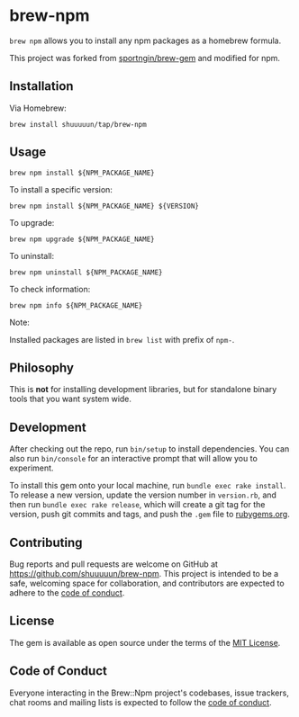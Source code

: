 # brew-npm

`brew npm` allows you to install any npm packages as a homebrew formula.

This project was forked from [sportngin/brew-gem](https://github.com/sportngin/brew-gem) and modified for npm.


## Installation

<!-- Via Rubygems:

    gem install brew-npm
    brew-npm install brew-npm -->

Via Homebrew:

    brew install shuuuuun/tap/brew-npm


## Usage

    brew npm install ${NPM_PACKAGE_NAME}

To install a specific version:

    brew npm install ${NPM_PACKAGE_NAME} ${VERSION}

To upgrade:

    brew npm upgrade ${NPM_PACKAGE_NAME}

To uninstall:

    brew npm uninstall ${NPM_PACKAGE_NAME}

To check information:

    brew npm info ${NPM_PACKAGE_NAME}

Note:

Installed packages are listed in `brew list` with prefix of `npm-`.


## Philosophy

This is **not** for installing development libraries, but for standalone binary tools that you want system wide.


## Development

After checking out the repo, run `bin/setup` to install dependencies. You can also run `bin/console` for an interactive prompt that will allow you to experiment.

To install this gem onto your local machine, run `bundle exec rake install`. To release a new version, update the version number in `version.rb`, and then run `bundle exec rake release`, which will create a git tag for the version, push git commits and tags, and push the `.gem` file to [rubygems.org](https://rubygems.org).


## Contributing

Bug reports and pull requests are welcome on GitHub at https://github.com/shuuuuun/brew-npm. This project is intended to be a safe, welcoming space for collaboration, and contributors are expected to adhere to the [code of conduct](https://github.com/shuuuuun/brew-npm/blob/master/CODE_OF_CONDUCT.md).


## License

The gem is available as open source under the terms of the [MIT License](https://opensource.org/licenses/MIT).


## Code of Conduct

Everyone interacting in the Brew::Npm project's codebases, issue trackers, chat rooms and mailing lists is expected to follow the [code of conduct](https://github.com/shuuuuun/brew-npm/blob/master/CODE_OF_CONDUCT.md).
